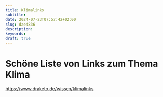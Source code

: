 ```yaml
---
title: Klimalinks
subtitle:
date: 2024-07-23T07:57:42+02:00
slug: dae4836
description:
keywords:
draft: true
---
```


# Schöne Liste von Links zum Thema Klima

https://www.draketo.de/wissen/klimalinks

